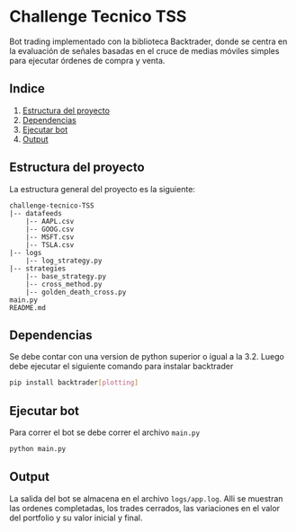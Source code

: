 # Challenge Tecnico TSS

Bot trading implementado con la biblioteca Backtrader, donde se centra en la evaluación de señales basadas en el cruce de medias móviles simples para ejecutar órdenes de compra y venta.

## Indice

1. [Estructura del proyecto](#Estructura-del-proyecto)
2. [Dependencias](#Dependencias)
3. [Ejecutar bot](#Ejecutar-bot)
4. [Output](#Output)

## Estructura del proyecto

La estructura general del proyecto es la siguiente:

```
challenge-tecnico-TSS
|-- datafeeds
    |-- AAPL.csv
    |-- GOOG.csv
    |-- MSFT.csv
    |-- TSLA.csv
|-- logs
    |-- log_strategy.py
|-- strategies
    |-- base_strategy.py
    |-- cross_method.py
    |-- golden_death_cross.py
main.py
README.md
```

## Dependencias

Se debe contar con una version de python superior o igual a la 3.2. Luego debe ejecutar el siguiente comando para instalar backtrader

```bash
pip install backtrader[plotting]
```

## Ejecutar bot

Para correr el bot se debe correr el archivo `main.py`

```bash
python main.py
```

## Output

La salida del bot se almacena en el archivo `logs/app.log`. Alli se muestran las ordenes completadas, los trades cerrados, las variaciones en el valor del portfolio y su valor inicial y final. 
